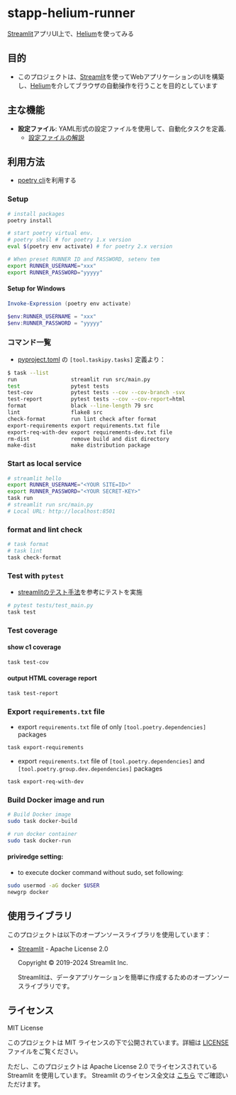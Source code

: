 # stapp-helium-runner

[Streamlit](https://streamlit.io/)アプリUI上で、[Helium](https://github.com/mherrmann/helium)を使ってみる

## 目的

- このプロジェクトは、[Streamlit](https://streamlit.io/)を使ってWebアプリケーションのUIを構築し、[Helium](https://github.com/mherrmann/helium)を介してブラウザの自動操作を行うことを目的としています

## 主な機能
- **設定ファイル**: YAML形式の設定ファイルを使用して、自動化タスクを定義.
  * [設定ファイルの解説](./docs/helium_runner_config.md)

## 利用方法
- [poetry cli](https://python-poetry.org/docs/)を利用する

### Setup
```sh
# install packages
poetry install

# start poetry virtual env.
# poetry shell # for poetry 1.x version
eval $(poetry env activate) # for poetry 2.x version

# When preset RUNNER ID and PASSWORD, setenv tem
export RUNNER_USERNAME="xxx"
export RUNNER_PASSWORD="yyyyy"
```

#### Setup for Windows
```PowerShell
Invoke-Expression (poetry env activate)

$env:RUNNER_USERNAME = "xxx"
$env:RUNNER_PASSWORD = "yyyyy"
```

### コマンド一覧
- [pyproject.toml](./pyproject.toml) の `[tool.taskipy.tasks]` 定義より：
```sh
$ task --list
run                 streamlit run src/main.py
test                pytest tests
test-cov            pytest tests --cov --cov-branch -svx
test-report         pytest tests --cov --cov-report=html
format              black --line-length 79 src
lint                flake8 src
check-format        run lint check after format
export-requirements export requirements.txt file
export-req-with-dev export requirements-dev.txt file
rm-dist             remove build and dist directory
make-dist           make distribution package
```

### Start as local service
```sh
# streamlit hello
export RUNNER_USERNAME="<YOUR SITE=ID>"
export RUNNER_PASSWORD="<YOUR SECRET-KEY>"
task run
# streamlit run src/main.py
# Local URL: http://localhost:8501
```


### format and lint check
```sh
# task format
# task lint
task check-format
```


### Test with `pytest`
- [streamlitのテスト手法](https://docs.streamlit.io/develop/concepts/app-testing/get-started)を参考にテストを実施
```sh
# pytest tests/test_main.py
task test
```

### Test coverage

#### show c1 coverage
```sh
task test-cov
```

#### output HTML coverage report
```sh
task test-report
```

### Export `requirements.txt` file

- export `requirements.txt` file of only `[tool.poetry.dependencies]` packages
```sh
task export-requirements
```

- export `requirements.txt` file of `[tool.poetry.dependencies]` and `[tool.poetry.group.dev.dependencies]` packages
```sh
task export-req-with-dev
```

### Build Docker image and run
```sh
# Build Docker image
sudo task docker-build

# run docker container
sudo task docker-run
```

#### priviredge setting:
- to execute docker command without sudo, set following:
```sh
sudo usermod -aG docker $USER
newgrp docker
```


## 使用ライブラリ

このプロジェクトは以下のオープンソースライブラリを使用しています：

- [Streamlit](https://streamlit.io/) - Apache License 2.0

  Copyright © 2019-2024 Streamlit Inc.

  Streamlitは、データアプリケーションを簡単に作成するためのオープンソースライブラリです。


## ライセンス
MIT License

このプロジェクトは MIT ライセンスの下で公開されています。詳細は [LICENSE](./LICENSE) ファイルをご覧ください。

ただし、このプロジェクトは Apache License 2.0 でライセンスされている Streamlit を使用しています。
Streamlit のライセンス全文は [こちら](https://github.com/streamlit/streamlit/blob/develop/LICENSE) でご確認いただけます。
